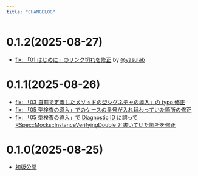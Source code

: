 ```yaml
---
title: "CHANGELOG"
---
```


# 0.1.2(2025-08-27)

- [fix: 「01 はじめに」のリンク切れを修正](https://github.com/sanfrecce-osaka/zenn-connect/commit/d38815cdabf95182d37de7d26863e81875e66351) by [@yasulab](https://github.com/yasulab)

# 0.1.1(2025-08-26)

- [fix: 「03 自前で定義したメソッドの型シグネチャの導入」の typo 修正](https://github.com/sanfrecce-osaka/zenn-connect/commit/d3828c1627a130b06eaa7d868c07b6f14efce904)
- [fix: 「05 型検査の導入」でのケースの番号が入れ替わっていた箇所の修正](https://github.com/sanfrecce-osaka/zenn-connect/commit/123807c6387d2e2faf4ade00e8c122b9a4342b4a)
- [fix: 「05 型検査の導入」で Diagnostic ID に誤って RSpec::Mocks::InstanceVerifyingDouble と書いていた箇所を修正](https://github.com/sanfrecce-osaka/zenn-connect/commit/0582d403f5b01630070a0646b76212476b1885a8)

# 0.1.0(2025-08-25)

- [初版公開](https://github.com/sanfrecce-osaka/zenn-connect/commit/38954039fb326d5cdc4231f7b1c4eee5455bbc3f)
